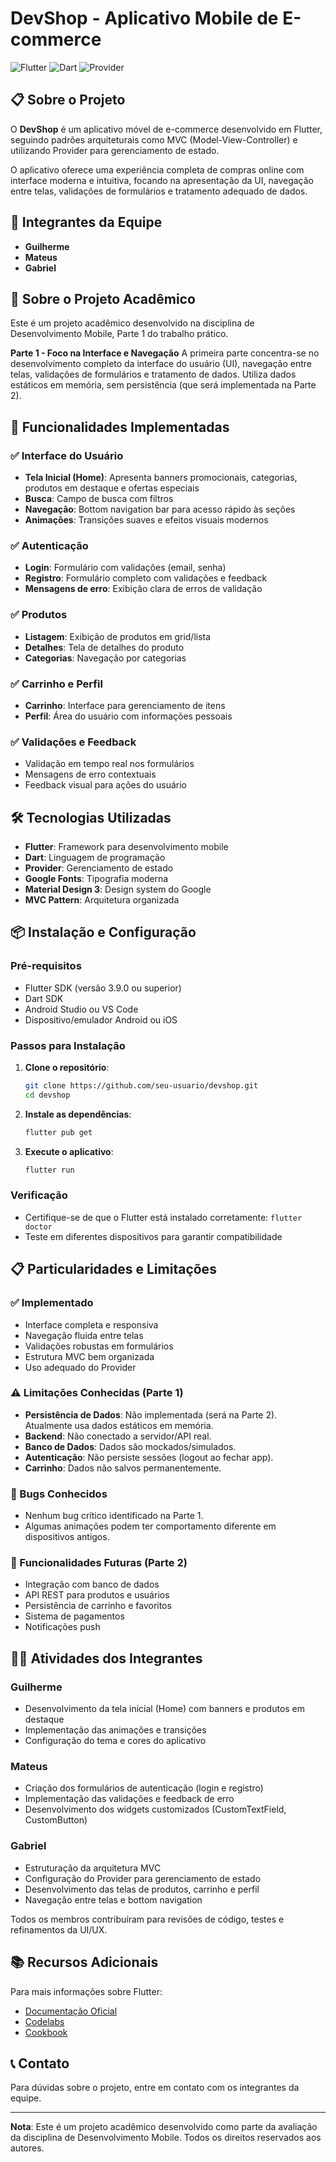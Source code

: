 # DevShop - Aplicativo Mobile de E-commerce

![Flutter](https://img.shields.io/badge/Flutter-02569B?style=for-the-badge&logo=flutter&logoColor=white)
![Dart](https://img.shields.io/badge/Dart-0175C2?style=for-the-badge&logo=dart&logoColor=white)
![Provider](https://img.shields.io/badge/Provider-4.1.0-blue?style=for-the-badge)

## 📋 Sobre o Projeto

O **DevShop** é um aplicativo móvel de e-commerce desenvolvido em Flutter, seguindo padrões arquiteturais como MVC (Model-View-Controller) e utilizando Provider para gerenciamento de estado.

O aplicativo oferece uma experiência completa de compras online com interface moderna e intuitiva, focando na apresentação da UI, navegação entre telas, validações de formulários e tratamento adequado de dados.

## 👥 Integrantes da Equipe

- **Guilherme**
- **Mateus**
- **Gabriel**

## 🎯 Sobre o Projeto Acadêmico

Este é um projeto acadêmico desenvolvido na disciplina de Desenvolvimento Mobile, Parte 1 do trabalho prático.

**Parte 1 - Foco na Interface e Navegação**
A primeira parte concentra-se no desenvolvimento completo da interface do usuário (UI), navegação entre telas, validações de formulários e tratamento de dados. Utiliza dados estáticos em memória, sem persistência (que será implementada na Parte 2).

## 🚀 Funcionalidades Implementadas

### ✅ Interface do Usuário
- **Tela Inicial (Home)**: Apresenta banners promocionais, categorias, produtos em destaque e ofertas especiais
- **Busca**: Campo de busca com filtros
- **Navegação**: Bottom navigation bar para acesso rápido às seções
- **Animações**: Transições suaves e efeitos visuais modernos

### ✅ Autenticação
- **Login**: Formulário com validações (email, senha)
- **Registro**: Formulário completo com validações e feedback
- **Mensagens de erro**: Exibição clara de erros de validação

### ✅ Produtos
- **Listagem**: Exibição de produtos em grid/lista
- **Detalhes**: Tela de detalhes do produto
- **Categorias**: Navegação por categorias

### ✅ Carrinho e Perfil
- **Carrinho**: Interface para gerenciamento de itens
- **Perfil**: Área do usuário com informações pessoais

### ✅ Validações e Feedback
- Validação em tempo real nos formulários
- Mensagens de erro contextuais
- Feedback visual para ações do usuário

## 🛠️ Tecnologias Utilizadas

- **Flutter**: Framework para desenvolvimento mobile
- **Dart**: Linguagem de programação
- **Provider**: Gerenciamento de estado
- **Google Fonts**: Tipografia moderna
- **Material Design 3**: Design system do Google
- **MVC Pattern**: Arquitetura organizada

## 📦 Instalação e Configuração

### Pré-requisitos
- Flutter SDK (versão 3.9.0 ou superior)
- Dart SDK
- Android Studio ou VS Code
- Dispositivo/emulador Android ou iOS

### Passos para Instalação

1. **Clone o repositório**:
   ```bash
   git clone https://github.com/seu-usuario/devshop.git
   cd devshop
   ```

2. **Instale as dependências**:
   ```bash
   flutter pub get
   ```

3. **Execute o aplicativo**:
   ```bash
   flutter run
   ```

### Verificação
- Certifique-se de que o Flutter está instalado corretamente: `flutter doctor`
- Teste em diferentes dispositivos para garantir compatibilidade

## 📋 Particularidades e Limitações

### ✅ Implementado
- Interface completa e responsiva
- Navegação fluida entre telas
- Validações robustas em formulários
- Estrutura MVC bem organizada
- Uso adequado do Provider

### ⚠️ Limitações Conhecidas (Parte 1)
- **Persistência de Dados**: Não implementada (será na Parte 2). Atualmente usa dados estáticos em memória.
- **Backend**: Não conectado a servidor/API real.
- **Banco de Dados**: Dados são mockados/simulados.
- **Autenticação**: Não persiste sessões (logout ao fechar app).
- **Carrinho**: Dados não salvos permanentemente.

### 🐛 Bugs Conhecidos
- Nenhum bug crítico identificado na Parte 1.
- Algumas animações podem ter comportamento diferente em dispositivos antigos.

### 🔮 Funcionalidades Futuras (Parte 2)
- Integração com banco de dados
- API REST para produtos e usuários
- Persistência de carrinho e favoritos
- Sistema de pagamentos
- Notificações push

## 👨‍💻 Atividades dos Integrantes

### Guilherme
- Desenvolvimento da tela inicial (Home) com banners e produtos em destaque
- Implementação das animações e transições
- Configuração do tema e cores do aplicativo

### Mateus
- Criação dos formulários de autenticação (login e registro)
- Implementação das validações e feedback de erro
- Desenvolvimento dos widgets customizados (CustomTextField, CustomButton)

### Gabriel
- Estruturação da arquitetura MVC
- Configuração do Provider para gerenciamento de estado
- Desenvolvimento das telas de produtos, carrinho e perfil
- Navegação entre telas e bottom navigation

Todos os membros contribuíram para revisões de código, testes e refinamentos da UI/UX.

## 📚 Recursos Adicionais

Para mais informações sobre Flutter:
- [Documentação Oficial](https://docs.flutter.dev/)
- [Codelabs](https://docs.flutter.dev/codelab)
- [Cookbook](https://docs.flutter.dev/cookbook)

## 📞 Contato

Para dúvidas sobre o projeto, entre em contato com os integrantes da equipe.

---

**Nota**: Este é um projeto acadêmico desenvolvido como parte da avaliação da disciplina de Desenvolvimento Mobile. Todos os direitos reservados aos autores.
